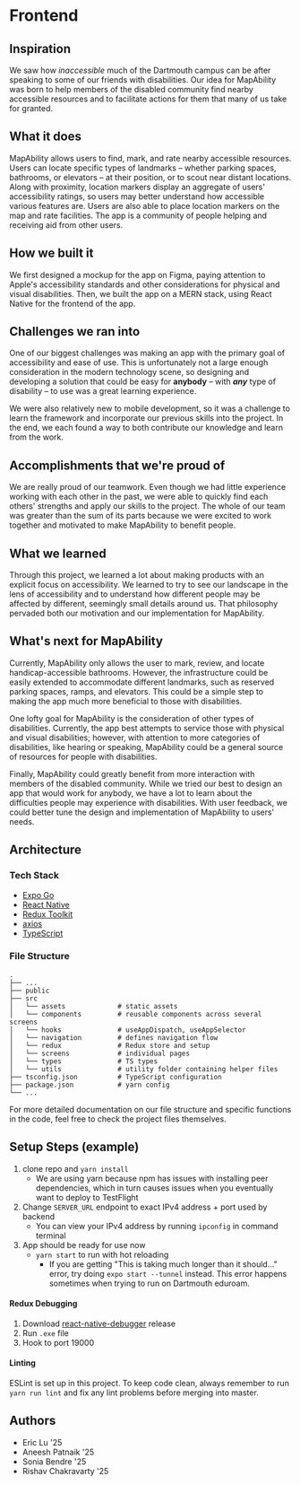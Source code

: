 # Frontend

## Inspiration
We saw how _inaccessible_ much of the Dartmouth campus can be after speaking to some of our friends with disabilities. Our idea for MapAbility was born to help members of the disabled community find nearby accessible resources and to facilitate actions for them that many of us take for granted.

## What it does
MapAbility allows users to find, mark, and rate nearby accessible resources. Users can locate specific types of landmarks – whether parking spaces, bathrooms, or elevators – at their position, or to scout near distant locations. Along with proximity, location markers display an aggregate of users' accessibility ratings, so users may better understand how accessible various features are. Users are also able to place location markers on the map and rate facilities. The app is a community of people helping and receiving aid from other users.

## How we built it
We first designed a mockup for the app on Figma, paying attention to Apple's accessibility standards and other considerations for physical and visual disabilities. Then, we built the app on a MERN stack, using React Native for the frontend of the app.

## Challenges we ran into
One of our biggest challenges was making an app with the primary goal of accessibility and ease of use. This is unfortunately not a large enough consideration in the modern technology scene, so designing and developing a solution that could be easy for **anybody** – with **_any_** type of disability – to use was a great learning experience.

We were also relatively new to mobile development, so it was a challenge to learn the framework and incorporate our previous skills into the project. In the end, we each found a way to both contribute our knowledge and learn from the work.

## Accomplishments that we're proud of
We are really proud of our teamwork. Even though we had little experience working with each other in the past, we were able to quickly find each others' strengths and apply our skills to the project. The whole of our team was greater than the sum of its parts because we were excited to work together and motivated to make MapAbility to benefit people.

## What we learned
Through this project, we learned a lot about making products with an explicit focus on accessibility. We learned to try to see our landscape in the lens of accessibility and to understand how different people may be affected by different, seemingly small details around us. That philosophy pervaded both our motivation and our implementation for MapAbility.

## What's next for MapAbility
Currently, MapAbility only allows the user to mark, review, and locate handicap-accessible bathrooms. However, the infrastructure could be easily extended to accommodate different landmarks, such as reserved parking spaces, ramps, and elevators. This could be a simple step to making the app much more beneficial to those with disabilities.

One lofty goal for MapAbility is the consideration of other types of disabilities. Currently, the app best attempts to service those with physical and visual disabilities; however, with attention to more categories of disabilities, like hearing or speaking, MapAbility could be a general source of resources for people with disabilities.

Finally, MapAbility could greatly benefit from more interaction with members of the disabled community. While we tried our best to design an app that would work for anybody, we have a lot to learn about the difficulties people may experience with disabilities. With user feedback, we could better tune the design and implementation of MapAbility to users' needs.


## Architecture
### Tech Stack
- [Expo Go](https://expo.dev/client)
- [React Native](https://reactnative.dev/)
- [Redux Toolkit](https://redux-toolkit.js.org/)
- [axios](https://github.com/axios/axios)
- [TypeScript](https://www.typescriptlang.org/docs/)


### File Structure
    .
    ├── ...    
    ├── public
    ├── src                
    │   └── assets             # static assets   
    │   └── components         # reusable components across several screens
    │   └── hooks              # useAppDispatch, useAppSelector
    │   └── navigation         # defines navigation flow
    │   └── redux              # Redux store and setup
    │   └── screens            # individual pages
    │   └── types              # TS types
    │   └── utils              # utility folder containing helper files
    ├── tsconfig.json          # TypeScript configuration
    ├── package.json           # yarn config
    └── ...

For more detailed documentation on our file structure and specific functions in the code, feel free to check the project files themselves.

## Setup Steps (example)

1. clone repo and `yarn install`
   - We are using yarn because npm has issues with installing peer dependencies, which in turn causes issues when you eventually want to deploy to TestFlight
2. Change `SERVER_URL` endpoint to exact IPv4 address + port used by backend
   - You can view your IPv4 address by running `ipconfig` in command terminal
3. App should be ready for use now
   - `yarn start` to run with hot reloading
      - If you are getting "This is taking much longer than it should..." error, try doing `expo start --tunnel` instead. This error happens sometimes when trying to run on Dartmouth eduroam.

#### Redux Debugging

1. Download [react-native-debugger](https://github.com/jhen0409/react-native-debugger/releases) release
2. Run `.exe` file
3. Hook to port 19000

#### Linting

ESLint is set up in this project. To keep code clean, always remember to run `yarn run lint` and fix any lint problems before merging into master.

## Authors
* Eric Lu '25
* Aneesh Patnaik '25
* Sonia Bendre '25
* Rishav Chakravarty '25